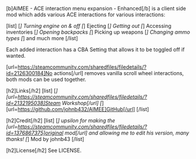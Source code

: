 [b]AIMEE - ACE interaction menu expansion - Enhanced[/b] is a client side mod which adds various ACE interactions for various interactions:

[list]
[*] Turning engine on & off
[*] Ejecting
[*] Getting out
[*] Accessing inventories
[*] Opening backpacks
[*] Picking up weapons
[*] Changing ammo types
[*] and much more
[/list]

Each added interaction has a CBA Setting that allows it to be toggled off if wanted.

[url=https://steamcommunity.com/sharedfiles/filedetails/?id=2126300184]No actions[/url] removes vanilla scroll wheel interactions, both mods can be used together.

[h2]Links[/h2]
[list]
[*] [url=https://steamcommunity.com/sharedfiles/filedetails/?id=2132195038]Steam Workshop[/url]
[*] [url=https://github.com/johnb432/AIMEE]GitHub[/url]
[/list]

[h2]Credit[/h2]
[list]
[*] upsilon for making the [url=https://steamcommunity.com/sharedfiles/filedetails/?id=1376867375]original mod[/url] and allowing me to edit his version, many thanks!
[*] Mod by johnb43
[/list]

[h2]License[/h2]
See LICENSE.

